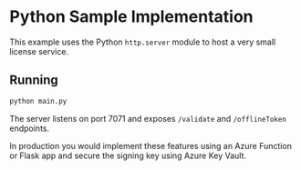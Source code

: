 # Python Sample Implementation

This example uses the Python `http.server` module to host a very small license service.

## Running
```bash
python main.py
```
The server listens on port 7071 and exposes `/validate` and `/offlineToken` endpoints.

In production you would implement these features using an Azure Function or Flask app and secure the signing key using Azure Key Vault.
